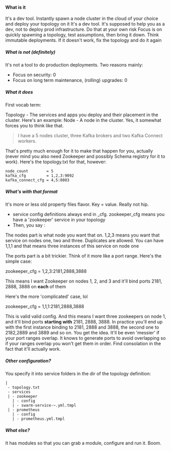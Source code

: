 #### What is it
It's a dev tool. Instantly spawn a node cluster in the cloud of your choice and deploy your topology on it
It's a dev tool. It's supposed to help you as a dev, not to deploy prod infrastructure. Do that at your own risk
Focus is on quickly spawning a topology, test assumptions, then bring it down. Think immutable deployments.
If it doesn't work, fix the topology and do it again

##### What is not (definitely)
It's not a tool to do production deployments. Two reasons mainly:
 * Focus on security: 0
 * Focus on long term maintenance, (rolling) upgrades: 0

##### What it does
First vocab term:

Topology - The services and apps you deploy and their placement in the cluster. Here's an example:
Node - A node in the cluster. Yes, it somewhat forces you to think like that.

> I have a 5 nodes cluster, three Kafka brokers and two Kafka Connect workers.

That's pretty much enough for it to make that happen for you, actually (never mind you also need Zookeeper and possibly
Schema registry for it to work). Here's the topology.txt for that, however:

```
node_count        = 5
kafka_cfg         = 1,2,3:9092
kafka_connect_cfg = 4,5:8083
```

##### What's with that format
It's more or less old property files flavor. Key = value. Really not hip.

 * service config definitions always end in _cfg. zookeeper_cfg means you have a 'zookeeper' service in your topology 
 * Then, you say <nodes>:<ports>
 
The nodes part is what node you want that on. 1,2,3 means you want that service on nodes one, two and three.
Duplicates are allowed. You can have 1,1,1 and that means three instances of this service on node one
 
The ports part is a bit trickier. Think of it more like a port range. Here's the simple case:
 
zookeeper_cfg   = 1,2,3:2181,2888,3888
 
This means I want Zookeeper on nodes 1, 2, and 3 and it'll bind ports 2181, 2888, 3888 on **each** of them
 
Here's the more 'complicated' case, lol
 
zookeeper_cfg   = 1,1,1:2181,2888,3888
 
This is valid valid config. And this means I want three zookeepers on node 1, and it'll bind ports **starting with** 
2181, 2888, 3888. In practice you'll end up with the first instance binding to 2181, 2888 and 3888, the second one to
2182,2889 and 3889 and so on. You get the idea. It'll be even 'messier' if your port ranges overlap. It knows to generate
ports to avoid overlapping so if your ranges overlap you won't get them in order. Find consolation in the fact that
it'll actually work.
 
##### Other configuration?

You specify it into service folders in the dir of the topology definition:
```
|
 - topology.txt
 - services
 | - zookeeper
   | - config
   | - swarm-service-~.yml.tmpl
 | - prometheus
   | - config
   | - prometheus.yml.tmpl
```
   
##### What else?

It has modules so that you can grab a module, configure and run it. Boom.
